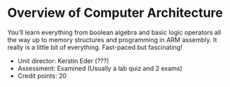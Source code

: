 # Overview of Computer Architecture
You’ll learn everything from boolean algebra and basic logic operators all the way up to memory structures and programming in ARM assembly. 
It really is a little bit of everything. Fast-paced but fascinating!
- Unit director: Kerstin Eder (???)
- Assessment: Examined (Usually a lab quiz and 2 exams)
- Credit points: 20
